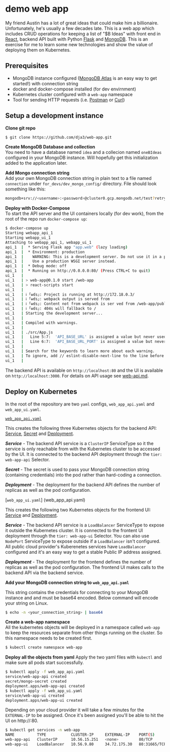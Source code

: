 # demo web app #
My friend Austin has a lot of great ideas that could make him a billionaire. Unfortunately, he's usually a few decades late. This is a web app which includes CRUD operations for keeping a list of "$B Ideas" with front end in [React](reactjs.org), backend API built with Python [Flask](https://www.fullstackpython.com/flask.html) and [MongoDB](www.mongodb.com). This is an exercise for me to learn some new technologies and show the value of deploying them on Kubernetes.

## Prerequisites ##
* MongoDB instance configured ([MongoDB Atlas](mongodb.com/cloud/atlas) is an easy way to get started!) with connection string
* docker and docker-compose installed (for dev envirnment)
* Kubernetes cluster configured with a `web-app` namespace
* Tool for sending HTTP requests (i.e. [Postman](https://www.getpostman.com/) or [Curl](https://curl.haxx.se/))
 
## Setup a development instance ##
**Clone git repo**  
```bash
$ git clone https://github.com/dja3/web-app.git
```

**Create MongoDB Database and collection**  
You need to have a database named `idea` and a collecion named `oneBIdeas` configured in your MongoDB instance. Will hopefully get this initialization added to the application later.

**Add Mongo connection string**  
Add your own MongoDB connection string in plain text to a file named `connection` under `for_devs/dev_mongo_config/` directory. File should look something like this:
```bash
mongodb+srv://<username>:<password>@cluster0.gcp.mongodb.net/test?retryWrites=true&w=majority
```

**Deploy with  Docker-Compose**  
To start the API server and the UI containers locally (for dev work), from the root of the repo run `docker-compose up`:
```bash
$ docker-compose up
Starting webapp_api_1
Starting webapp_ui_1
Attaching to webapp_api_1, webapp_ui_1
api_1  |  * Serving Flask app "app.web" (lazy loading)
api_1  |  * Environment: production
api_1  |    WARNING: This is a development server. Do not use it in a production deployment.
api_1  |    Use a production WSGI server instead.
api_1  |  * Debug mode: off
api_1  |  * Running on http://0.0.0.0:80/ (Press CTRL+C to quit)
ui_1   | 
ui_1   | > web-app@0.1.0 start /web-app
ui_1   | > react-scripts start
ui_1   | 
ui_1   | ℹ ｢wds｣: Project is running at http://172.18.0.3/
ui_1   | ℹ ｢wds｣: webpack output is served from 
ui_1   | ℹ ｢wds｣: Content not from webpack is ser ved from /web-app/public
ui_1   | ℹ ｢wds｣: 404s will fallback to /
ui_1   | Starting the development server...
ui_1   | 
ui_1   | Compiled with warnings.
ui_1   | 
ui_1   | ./src/App.js
ui_1   |   Line 5:7:  'API_BASE_URL' is assigned a value but never used       no-unused-vars
ui_1   |   Line 6:7:  'API_BASE_URL_PORT' is assigned a value but never used  no-unused-vars
ui_1   | 
ui_1   | Search for the keywords to learn more about each warning.
ui_1   | To ignore, add // eslint-disable-next-line to the line before.
ui_1   | 
```

The backend API is available on `http://localhost:80` and the UI is available on `http://localhost:3000`. For details on API usage see [web-api.md](web-api.md).

## Deploy on Kubernetes ##
In the root of the repository are two `yaml` configs, `web_app_api.yaml` and `web_app_ui.yaml`. 

[`web_app_api.yaml`](web_app_api.yaml)  

This creates the following three Kubernetes objects for the backend API: [Service](https://kubernetes.io/docs/concepts/services-networking/service/), [Secret](https://kubernetes.io/docs/concepts/configuration/secret/) and [Deployment](https://kubernetes.io/docs/concepts/workloads/controllers/deployment/).

***Service*** - The backend API service is a `ClusterIP` ServiceType so it the service is only reachable from with the Kubernetes cluster to be accessed by the UI. It is connected to the backend API deployment through the `tier: web-app-api` Selector.

***Secret*** - The secret is used to pass your MongoDB connection string (containing credentials) into the pod rather than hard-coding a connection.

***Deployment*** - The deployment for the backend API defines the number of replicas as well as the pod configuration.

[`web_app_ui.yaml`] (web_app_api.yaml) 

This creates the following two Kubernetes objects for the frontend UI: [Service](https://kubernetes.io/docs/concepts/services-networking/service/) and [Deployment](https://kubernetes.io/docs/concepts/workloads/controllers/deployment/).

***Service*** - The backend API service is a `LoadBalancer` ServiceType to expose it outside the Kubernetes cluster. It is connected to the frontent UI deployment through the `tier: web-app-ui` Selector. You can also use `NodePort` ServiceType to expose outside if a `LoadBalancer` isn't configured. All public cloud provider's Kuberenetes services have `LoadBalancer` configured and it's an easy way to get a stable Public IP address assigned.

***Deployment*** - The deployment for the frontend defines the number of replicas as well as the pod configuration. The frontend UI makes calls to the backend API via the backend service.

**Add your MongoDB connection string to `web_app_api.yaml`**  

This string contains the credentials for connecting to your MongoDB instance and and must be base64 encoded. Below command will encode your string on Linux.
```bash
$ echo -n <your_connection_string> | base64
```

**Create a web-app namespace**  
All the kubernetes objects will be deployed in a namespace called `web-app` to keep the resources separate from other things running on the cluster. So this namespace needs to be created first.
```bash
$ kubectl create namespace web-app
```

**Deploy all the objects from yaml**
Apply the two yaml files with `kubectl` and make sure all pods start successfully.

```bash
$ kubectl apply -f web_app_api.yaml 
service/web-app-api created
secret/mongo-secret created
deployment.apps/web-app-api created
$ kubectl apply -f web_app_ui.yaml 
service/web-app-ui created
deployment.apps/web-app-ui created
```

Depending on your cloud provider it will take a few minutes for the `EXTERNAL-IP` to be assigned. Once it's been assigned you'll be able to hit the UI on http://<EXTERNAL-IP>:80. 

```bash
$ kubectl get services -n web-app
NAME          TYPE           CLUSTER-IP     EXTERNAL-IP    PORT(S)        AGE
web-app-api   ClusterIP      10.56.15.251   <none>         80/TCP         15m
web-app-ui    LoadBalancer   10.56.9.80     34.72.175.30   80:31665/TCP   4d5h
```
